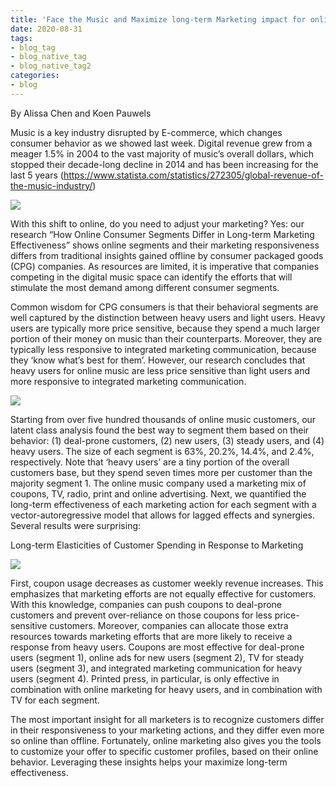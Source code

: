 ```yaml
---
title: 'Face the Music and Maximize long-term Marketing impact for online customer segments'
date: 2020-08-31
tags:
- blog_tag
- blog_native_tag
- blog_native_tag2
categories:
- blog
---
```


By Alissa Chen and Koen Pauwels

Music is a key industry disrupted by E-commerce, which changes consumer behavior as we showed last week. Digital revenue grew from a meager 1.5% in 2004 to the vast majority of music’s overall dollars, which stopped their decade-long decline in 2014 and has been increasing for the last 5 years (https://www.statista.com/statistics/272305/global-revenue-of-the-music-industry/)

![](https://analyticdashboards.files.wordpress.com/2020/08/screen-shot-2020-08-30-at-10.28.00-am.png?w=700)

With this shift to online, do you need to adjust your marketing? Yes: our research “How Online Consumer Segments Differ in Long-term Marketing Effectiveness” shows online segments and their marketing responsiveness differs from traditional insights gained offline by consumer packaged goods (CPG) companies. As resources are limited, it is imperative that companies competing in the digital music space can identify the efforts that will stimulate the most demand among different consumer segments.

Common wisdom for CPG consumers is that their behavioral segments are well captured by the distinction between heavy users and light users. Heavy users are typically more price sensitive, because they spend a much larger portion of their money on music than their counterparts. Moreover, they are typically less responsive to integrated marketing communication, because they ‘know what’s best for them’. However, our research concludes that heavy users for online music are less price sensitive than light users and more responsive to integrated marketing communication.

![](https://analyticdashboards.files.wordpress.com/2020/08/screen-shot-2020-08-30-at-11.45.10-am.png?w=700)

Starting from over five hundred thousands of online music customers, our latent class analysis found the best way to segment them based on their behavior: (1) deal-prone customers, (2) new users, (3) steady users, and (4) heavy users. The size of each segment is 63%, 20.2%, 14.4%, and 2.4%, respectively. Note that ‘heavy users’ are a tiny portion of the overall customers base, but they spend seven times more per customer than the majority segment 1. The online music company used a marketing mix of coupons, TV, radio, print and online advertising. Next, we quantified the long-term effectiveness of each marketing action for each segment with a vector-autoregressive model that allows for lagged effects and synergies. Several results were surprising:

Long-term Elasticities of Customer Spending in Response to Marketing

![](https://analyticdashboards.files.wordpress.com/2020/08/screen-shot-2020-08-31-at-9.50.02-am.png?w=700)

First, coupon usage decreases as customer weekly revenue increases. This emphasizes that marketing efforts are not equally effective for customers. With this knowledge, companies can push coupons to deal-prone customers and prevent over-reliance on those coupons for less price-sensitive customers. Moreover, companies can allocate those extra resources towards marketing efforts that are more likely to receive a response from heavy users. Coupons are most effective for deal-prone users (segment 1), online ads for new users (segment 2), TV for steady users (segment 3), and integrated marketing communication for heavy users (segment 4). Printed press, in particular, is only effective in combination with online marketing for heavy users, and in combination with TV for each segment.

The most important insight for all marketers is to recognize customers differ in their responsiveness to your marketing actions, and they differ even more so online than offline. Fortunately, online marketing also gives you the tools to customize your offer to specific customer profiles, based on their online behavior. Leveraging these insights helps your maximize long-term effectiveness.